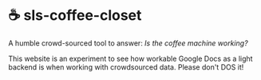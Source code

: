 # ☕️  sls-coffee-closet
A humble crowd-sourced tool to answer:
_Is the coffee machine working?_

This website is an experiment to see how workable Google Docs as a light backend is when working with crowdsourced data. Please don't DOS it!
